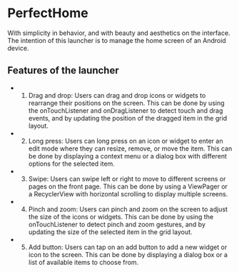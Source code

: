 # PerfectHome
With simplicity in behavior, and with beauty and aesthetics on the interface. The intention of this launcher is to manage the home screen of an Android device.

## Features of the launcher

- 1. Drag and drop: Users can drag and drop icons or widgets to rearrange their positions on the screen. This can be done by using the onTouchListener and onDragListener to detect touch and drag events, and by updating the position of the dragged item in the grid layout.

- 2. Long press: Users can long press on an icon or widget to enter an edit mode where they can resize, remove, or move the item. This can be done by displaying a context menu or a dialog box with different options for the selected item.

- 3. Swipe: Users can swipe left or right to move to different screens or pages on the front page. This can be done by using a ViewPager or a RecyclerView with horizontal scrolling to display multiple screens.

- 4. Pinch and zoom: Users can pinch and zoom on the screen to adjust the size of the icons or widgets. This can be done by using the onTouchListener to detect pinch and zoom gestures, and by updating the size of the selected item in the grid layout.

- 5. Add button: Users can tap on an add button to add a new widget or icon to the screen. This can be done by displaying a dialog box or a list of available items to choose from.
